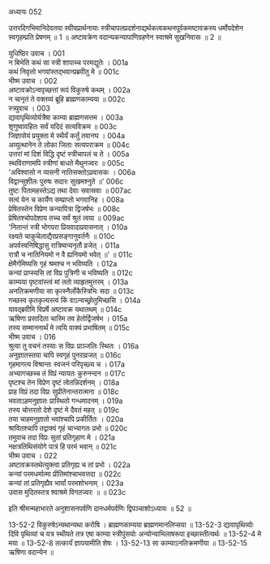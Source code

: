 अध्यायः 052
		
उत्तरदिगभिमानिदेवतया स्वीयप्रार्थनायाः स्त्रीचापलप्रदर्शनाद्यर्थकत्वकथनपूर्वकमष्टावक्रस्य धर्मोपदेशेन स्वगृहम्प्रति प्रेषणम् ॥ 1 ॥ अष्टावक्रेण वदान्यकन्यापाणिग्रहणेन स्वाश्रमे सुखनिवासः ॥ 2 ॥
	
युधिष्ठिर उवाच ।	001  
न बिभेति कथं सा स्त्री शापाच्च परमद्युतेः ।	001a  
कथं निवृत्तो भगवांस्तद्भवान्प्रब्रवीतु मे ॥	001c  
भीष्म उवाच ।	002  
अष्टावक्रोऽन्वपृच्छत्तां रूपं विकुरुषे कथम् ।	002a  
न चानृतं ते वक्तव्यं ब्रूहि ब्राह्मणकाम्यया ॥	002c  
स्त्र्युवाच ।	003  
द्यावापृथिव्योर्यत्रैषा काम्या ब्राह्मणसत्तम ।	003a  
शृणुष्वावहितः सर्वं यदिदं सत्यविक्रम ॥	003c  
जिज्ञासेयं प्रयुक्ता मे स्थैर्यं कर्तुं तवानघ ।	004a  
अव्युत्थानेन ते लोका जिताः सत्यपराक्रम ॥	004c  
उत्तरां मां दिशं विद्धि दृष्टं स्त्रीचापलं च ते ।	005a  
स्थविराणामपि स्त्रीणां बाधते मैथुनज्वरः ॥	005c  
\'अविश्वासो न व्यसनी नातिसक्तोऽप्रवासकः ।	006a  
विद्वान्सुशीलः पुरुषः सदारः सुखमश्नुते ॥\'	006c  
तुष्टः पितामहस्तेऽद्य तथा देवाः सवासवाः ॥	007ac  
सत्वं येन च कार्येण सम्प्राप्तो भगवानिह ।	008a  
प्रेषितस्तेन विप्रेण कन्यापित्रा द्विजर्षभः ॥	008c  
प्रेषितश्चोपदेशाय तच्च सर्वं श्रुतं त्वया ॥	009ac  
\'नितान्तं स्त्री भोगपरा प्रियवादाप्रवासनात् ।	010a  
रक्ष्यते चाकुचेलाद्यैरप्रसङ्गानुवर्तनैः ॥	010c  
अपर्वस्वनिषिद्धासु रात्रिष्वप्यनृतौ व्रजेत् ।	011a  
रात्रौ च नातिनियमो न वै ह्यनियमो भवेत् ॥\' ॥	011c  
क्षेमैर्गमिष्यसि गृहं श्रमश्च न भविष्यति ।	012a  
कन्यां प्राप्स्यसि तां विप्र पुत्रिणी च भविष्यति ॥	012c  
काम्यया पृष्टवांस्त्वं मां ततो व्याहृतमुत्तरम् ।	013a  
अनतिक्रमणीया सा कृत्स्नैर्लोकैस्त्रिभिः सदा ॥	013c  
गच्छस्व कृतकृत्यस्त्वं किं वाऽन्यच्छ्रोतुमिच्छसि ।	014a  
यावद्ब्रवीमि विप्रर्षे अष्टावक्र यथातथम् ॥	014c  
ऋषिणा प्रसादिता चास्मि तव हेतोर्द्विजर्षभ ।	015a  
तस्य सम्माननार्थं मे त्वयि वाक्यं प्रभाषितम् ॥	015c  
भीष्म उवाच ।	016  
श्रुत्वा तु वचनं तस्याः स विप्रः प्राञ्जलिः स्थितः ।	016a  
अनुज्ञातस्तया चापि स्वगृहं पुनराव्रजत् ॥	016c  
गृहमागत्य विश्रान्तः स्वजनं परिपृच्छ्य च ।	017a  
अभ्यागच्छच्च तं विप्रं न्यायतः कुरुनन्दन ॥	017c  
पृष्टश्च तेन विप्रेण दृष्टं त्वेतन्निदर्शनम् ।	018a  
प्राह विप्रं तदा विप्रः सुप्रीतेनान्तरात्मना ॥	018c  
भवताऽहमनुज्ञातः प्रास्थितो गन्धमादनम् ।	019a  
तस्य चोत्तरतो देशे दृष्टं मे दैवतं महत् ॥	019c  
तया चाहमनुज्ञातो भवांश्चापि प्रकीर्तितः ।	020a  
श्रावितश्चापि तद्वाक्यं गृहं चाभ्यागतः प्रभो ॥	020c  
तमुवाच तदा विप्रः सुतां प्रतिगृहाण मे ।	021a  
नक्षत्रतिथिसंयोगे पात्रं हि परमं भवान् ॥	021c  
भीष्म उवाच ।	022  
अष्टावक्रस्तथेत्युक्त्वा प्रतिगृह्य च तां प्रभो ।	022a  
कन्यां परमधर्मात्मा प्रीतिमांश्चाभवत्तदा ॥	022c  
कन्यां तां प्रतिगृह्यैव भार्यां परमशोभनाम् ।	023a  
उवास मुदितस्तत्र श्वाश्रमे विगतज्वरः ॥ ॥	023c  

इति श्रीमन्महाभारते अनुशासनपर्वणि दानधर्मपर्वणिः द्विपञ्चाशोऽध्यायः ॥ 52 ॥

13-52-2 विकुरुषेऽन्यथान्यथा करोषि । ब्राह्मणकाम्यया ब्राह्मणमानलिप्सया ॥ 13-52-3 द्यावापृथिव्योः दिवि पृथिव्यां च यत्र स्थीयते तत्र एषा काम्या स्त्रीपुंसयोः अन्योन्याभिलाषरूपा इच्छास्तीत्यर्थः ॥ 13-52-4 मे मया ॥ 13-52-8 तत्कार्यं ज्ञापयामीति शेषः । 13-52-13 सा काम्याऽनतिक्रमणीया ॥ 13-52-15 ऋषिणा वदान्येन ॥	
